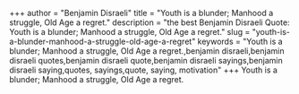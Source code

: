 +++
author = "Benjamin Disraeli"
title = "Youth is a blunder; Manhood a struggle, Old Age a regret."
description = "the best Benjamin Disraeli Quote: Youth is a blunder; Manhood a struggle, Old Age a regret."
slug = "youth-is-a-blunder-manhood-a-struggle-old-age-a-regret"
keywords = "Youth is a blunder; Manhood a struggle, Old Age a regret.,benjamin disraeli,benjamin disraeli quotes,benjamin disraeli quote,benjamin disraeli sayings,benjamin disraeli saying,quotes, sayings,quote, saying, motivation"
+++
Youth is a blunder; Manhood a struggle, Old Age a regret.
